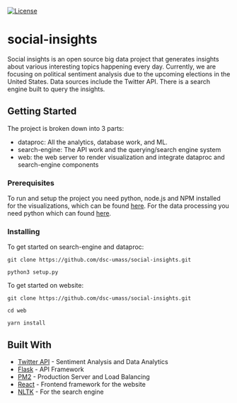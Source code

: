 [![License](https://img.shields.io/badge/License-GPL%203.0-brightgreen.svg)](./LICENSE)

# social-insights
Social insights is an open source big data project that generates insights about various interesting topics happening every day. Currently, we are focusing on political sentiment analysis due to the upcoming elections in the United States. Data sources include the Twitter API. There is a search engine built to query the insights.

## Getting Started

The project is broken down into 3 parts: 
* dataproc: All the analytics, database work, and ML. 
* search-engine: The API work and the querying/search engine system
* web: the web server to render visualization and integrate dataproc and search-engine components

<!-- ![Overall Architecture](assets/planning-architecture.png) -->

### Prerequisites

To run and setup the project you need python, node.js and NPM installed for the visualizations, which can be found [here](https://nodejs.org/en/). For the data processing you need python which can found [here](https://www.python.org/downloads/release/python-374/).

### Installing

To get started on search-engine and dataproc:
```
git clone https://github.com/dsc-umass/social-insights.git

python3 setup.py
```

To get started on website:
```
git clone https://github.com/dsc-umass/social-insights.git

cd web

yarn install
```
<!-- 
## Deployment

To get started on visualizations:
```
cd dataproc/

sudo pm2 start api.py --name social-insights --interpreter=python3 -->

## Built With

* [Twitter API](https://developer.twitter.com/) - Sentiment Analysis and Data Analytics
* [Flask](http://flask.palletsprojects.com/en/1.1.x/) - API Framework
* [PM2](https://pm2.keymetrics.io/) - Production Server and Load Balancing
* [React](https://reactjs.org/) - Frontend framework for the website
* [NLTK](https://www.nltk.org/) - For the search engine

